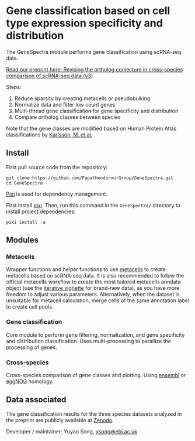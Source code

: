 # Gene classification based on cell type expression specificity and distribution

The GeneSpectra module performs gene classification using scRNA-seq data. 

[Read our preprint here: Revising the ortholog conjecture in cross-species comparison of scRNA-seq data (v3)](https://www.biorxiv.org/content/10.1101/2024.06.21.600109v3)

Steps:

1. Reduce sparsity by creating metacells or pseudobulking
2. Normalize data and filter low count genes
3. Multi-thread gene classification for gene specificity and distribution
4. Compare ortholog classes between species

Note that the gene classes are modified based on Human Protein Atlas classifications by [Karlsson, M. et al.](https://www.science.org/doi/10.1126/sciadv.abh2169?url_ver=Z39.88-2003&rfr_id=ori:rid:crossref.org&rfr_dat=cr_pub%20%200pubmed})

## Install

First pull source code from the repository:

```shell
git clone https://github.com/Papatheodorou-Group/GeneSpectra.git
cd GeneSpectra
```

[Pixi](https://pixi.sh/latest/) is used for dependency management.

First install [pixi](https://pixi.sh/latest/#installation). Then, run this command in the `GeneSpectra/` directory to install project dependencies:

```shell
pixi install -a
```

## Modules

### Metacells

Wrapper functions and helper functions to use [metacells](https://github.com/tanaylab/metacells) to create metacells based on scRNA-seq data. It is also recommended to follow the official metacells workflow to create the most tailored metacells anndata object (use the [iterative vignette](https://tanaylab.github.io/metacells-vignettes/iterative.html) for brand-new data), as you have more freedom to adjust various parameters. Alternatively, when the dataset is unsuitable for metacell calculation, merge cells of the same annotation label to create cell pools.

### Gene classification

Core module to perform gene filtering, normalization, and gene specificity and distribution classification. Uses multi-processing to parallize the processing of genes.

### Cross-species

Cross-species comparison of gene classes and plotting. Using [ensembl](https://www.ensembl.org/index.html) or [eggNOG](http://eggnog5.embl.de/) homology.


## Data associated

The gene classification results for the three species datasets analyzed in the preprint are publicly available at [Zenodo](https://doi.org/10.5281/zenodo.17077680).

Developer / maintainer: Yuyao Song, <ysong@ebi.ac.uk>
